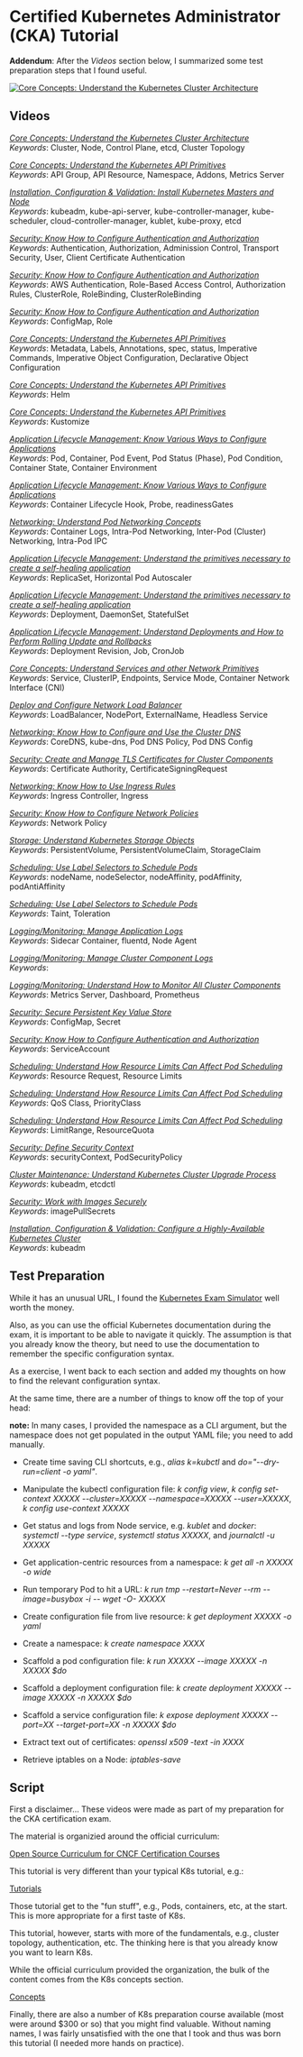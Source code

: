 # Certified Kubernetes Administrator (CKA) Tutorial

**Addendum**: After the *Videos* section below, I summarized some test preparation steps that I found useful.

[![Core Concepts: Understand the Kubernetes Cluster Architecture](http://img.youtube.com/vi/VdkDxGsQhmY/0.jpg)](https://youtu.be/VdkDxGsQhmY)

## Videos

*[Core Concepts: Understand the Kubernetes Cluster Architecture](01-understand-the-kubernetes-cluster-architecture)*  
*Keywords*: Cluster, Node, Control Plane, etcd, Cluster Topology

*[Core Concepts: Understand the Kubernetes API Primitives](02-understand-the-kubernetes-api-primitives)*  
*Keywords*: API Group, API Resource, Namespace, Addons, Metrics Server

*[Installation, Configuration & Validation: Install Kubernetes Masters and Node](03-install-kubernetes-masters-and-nodes)*  
*Keywords*: kubeadm, kube-api-server, kube-controller-manager, kube-scheduler, cloud-controller-manager, kublet, kube-proxy, etcd

*[Security: Know How to Configure Authentication and Authorization](04-know-how-to-configure-authentication-and-authorization)*  
*Keywords*: Authentication, Authorization, Adminission Control, Transport Security, User, Client Certificate Authentication

*[Security: Know How to Configure Authentication and Authorization](05-know-how-to-configure-authentication-and-authorization)*  
*Keywords*: AWS Authentication, Role-Based Access Control, Authorization Rules, ClusterRole, RoleBinding, ClusterRoleBinding

*[Security: Know How to Configure Authentication and Authorization](06-know-how-to-configure-authentication-and-authorization)*  
*Keywords*: ConfigMap, Role

*[Core Concepts: Understand the Kubernetes API Primitives](07-understand-the-kubernetes-api-primitives)*  
*Keywords*: Metadata, Labels, Annotations, spec, status, Imperative Commands, Imperative Object Configuration, Declarative Object Configuration

*[Core Concepts: Understand the Kubernetes API Primitives](08-understand-the-kubernetes-api-primitives)*  
*Keywords*: Helm

*[Core Concepts: Understand the Kubernetes API Primitives](09-understand-the-kubernetes-api-primitives)*  
*Keywords*: Kustomize

*[Application Lifecycle Management: Know Various Ways to Configure Applications](10-know-various-ways-to-configure-applications)*  
*Keywords*: Pod, Container, Pod Event, Pod Status (Phase), Pod Condition, Container State, Container Environment

*[Application Lifecycle Management: Know Various Ways to Configure Applications](11-know-various-ways-to-configure-applications)*  
*Keywords*: Container Lifecycle Hook, Probe, readinessGates

*[Networking: Understand Pod Networking Concepts](12-understand-pod-networking-concepts)*  
*Keywords*: Container Logs, Intra-Pod Networking, Inter-Pod (Cluster) Networking, Intra-Pod IPC

*[Application Lifecycle Management: Understand the primitives necessary to create a self-healing application](13-understand-self-healing-application)*  
*Keywords*: ReplicaSet, Horizontal Pod Autoscaler

*[Application Lifecycle Management: Understand the primitives necessary to create a self-healing application](14-understand-self-healing-application)*  
*Keywords*: Deployment, DaemonSet, StatefulSet

*[Application Lifecycle Management: Understand Deployments and How to Perform Rolling Update and Rollbacks](15-understand-deployments)*  
*Keywords*: Deployment Revision, Job, CronJob

*[Core Concepts: Understand Services and other Network Primitives](16-understand-services)*  
*Keywords*: Service, ClusterIP, Endpoints, Service Mode, Container Network Interface (CNI)

*[Deploy and Configure Network Load Balancer](17-network-load-balancer)*  
*Keywords*: LoadBalancer, NodePort, ExternalName, Headless Service

*[Networking: Know How to Configure and Use the Cluster DNS](18-configure-and-use-cluster-dns)*  
*Keywords*: CoreDNS, kube-dns, Pod DNS Policy, Pod DNS Config

*[Security: Create and Manage TLS Certificates for Cluster Components](19-create-manage-tls-certificates)*  
*Keywords*: Certificate Authority, CertificateSigningRequest

*[Networking: Know How to Use Ingress Rules](20-know-how-to-use-ingress-rules)*  
*Keywords*: Ingress Controller, Ingress

*[Security: Know How to Configure Network Policies](21-know-how-to-configure-network-policies)*  
*Keywords*: Network Policy

*[Storage: Understand Kubernetes Storage Objects](22-understand-kubernetes-storage-objects)*  
*Keywords*: PersistentVolume, PersistentVolumeClaim, StorageClaim 

*[Scheduling: Use Label Selectors to Schedule Pods](23-use-label-selectors-to-schedule-pods)*  
*Keywords*: nodeName, nodeSelector, nodeAffinity, podAffinity, podAntiAffinity

*[Scheduling: Use Label Selectors to Schedule Pods](24-use-label-selectors-to-schedule-pods)*  
*Keywords*: Taint, Toleration

*[Logging/Monitoring: Manage Application Logs](25-manage-application-logs)*  
*Keywords*: Sidecar Container, fluentd, Node Agent  

*[Logging/Monitoring: Manage Cluster Component Logs](26-manage-cluster-component-logs)*  
*Keywords*:

*[Logging/Monitoring: Understand How to Monitor All Cluster Components](27-understand-how-to-monitor-all-cluster-components)*  
*Keywords*: Metrics Server, Dashboard, Prometheus 

*[Security: Secure Persistent Key Value Store](28-secure-persistent-key-value-store)*  
*Keywords*: ConfigMap, Secret

*[Security: Know How to Configure Authentication and Authorization](29-know-how-to-configure-authentication-and-authorization)*  
*Keywords*: ServiceAccount

*[Scheduling: Understand How Resource Limits Can Affect Pod Scheduling](30-understand-resource-limits)*  
*Keywords*: Resource Request, Resource Limits

*[Scheduling: Understand How Resource Limits Can Affect Pod Scheduling](31-understand-resource-limits)*  
*Keywords*: QoS Class, PriorityClass

*[Scheduling: Understand How Resource Limits Can Affect Pod Scheduling](32-understand-resource-limits)*  
*Keywords*: LimitRange, ResourceQuota 

*[Security: Define Security Context](33-define-security-contexts)*  
*Keywords*: securityContext, PodSecurityPolicy

*[Cluster Maintenance: Understand Kubernetes Cluster Upgrade Process](34-understand-kubernetes-cluster-upgrade-process)*  
*Keywords*: kubeadm, etcdctl

*[Security: Work with Images Securely](35-work-with-images-securely)*  
*Keywords*: imagePullSecrets

*[Installation, Configuration & Validation: Configure a Highly-Available Kubernetes Cluster](36-configure-a-highly-available-k8s-cluster)*  
*Keywords*: kubeadm

## Test Preparation

While it has an unusual URL, I found the [Kubernetes Exam Simulator](https://killer.sh/) well worth the money.

Also, as you can use the official Kubernetes documentation during the exam, it is important to be able to navigate it quickly. The assumption is that you already know the theory, but need to use the documentation to remember the specific configuration syntax.

As a exercise, I went back to each section and added my thoughts on how to find the relevant configuration syntax.

At the same time, there are a number of things to know off the top of your head:

**note:** In many cases, I provided the namespace as a CLI argument, but the namespace does not get populated in the output YAML file; you need to add manually.

* Create time saving CLI shortcuts, e.g., *alias k=kubctl* and *do="--dry-run=client -o yaml"*.

* Manipulate the kubectl configuration file:  *k config view*, *k config set-context XXXXX --cluster=XXXXX --namespace=XXXXX --user=XXXXX*, *k config use-context XXXXX*

* Get status and logs from Node service, e.g. *kublet* and *docker*: *systemctl --type service*, *systemctl status XXXXX*, and *journalctl -u XXXXX*

* Get application-centric resources from a namespace: *k get all -n XXXXX -o wide*

* Run temporary Pod to hit a URL: *k run tmp --restart=Never --rm --image=busybox -i -- wget -O- XXXXX*

* Create configuration file from live resource: *k get deployment XXXXX -o yaml*

* Create a namespace: *k create namespace XXXX*

* Scaffold a pod configuration file: *k run XXXXX --image XXXXX -n XXXXX $do*

* Scaffold a deployment configuration file: *k create deployment XXXXX --image XXXXX -n XXXXX $do*

* Scaffold a service configuration file: *k expose deployment XXXXX --port=XX --target-port=XX -n XXXXX $do*

* Extract text out of certificates: *openssl x509 -text -in XXXX*

* Retrieve iptables on a Node: *iptables-save*

## Script

First a disclaimer...  These videos were made as part of my preparation for the CKA certification exam.

The material is organizied around the official curriculum:

[Open Source Curriculum for CNCF Certification Courses](https://github.com/cncf/curriculum)

This tutorial is very different than your typical K8s tutorial, e.g.:

[Tutorials](https://kubernetes.io/docs/tutorials/)

Those tutorial get to the "fun stuff", e.g., Pods, containers, etc, at the start.  This is more appropriate for a first taste of K8s.

This tutorial, however, starts with more of the fundamentals, e.g., cluster topology, authentication, etc. The thinking here is that you already know you want to learn K8s.

While the official curriculum provided the organization, the bulk of the content comes from the K8s concepts section.

[Concepts](https://kubernetes.io/docs/concepts/)

Finally, there are also a number of K8s preparation course available (most were around $300 or so) that you might find valuable. Without naming names, I was fairly unsatisfied with the one that I took and thus was born this tutorial (I needed more hands on practice).
